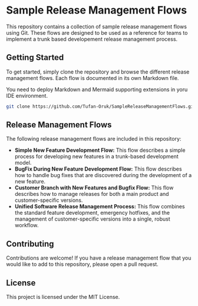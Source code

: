 # Sample Release Management Flows

This repository contains a collection of sample release management flows using Git. These flows are designed to be used as a reference for teams to implement a trunk based developement release management process.

## Getting Started

To get started, simply clone the repository and browse the different release management flows. Each flow is documented in its own Markdown file.

You need to deploy Markdown and Mermaid supporting extensions in yoru IDE environment.

```bash
git clone https://github.com/Tufan-Oruk/SampleReleaseManagementFlows.git
```

## Release Management Flows

The following release management flows are included in this repository:

*   **Simple New Feature Development Flow:** This flow describes a simple process for developing new features in a trunk-based development model.
*   **BugFix During New Feature Development Flow:** This flow describes how to handle bug fixes that are discovered during the development of a new feature.
*   **Customer Branch with New Features and Bugfix Flow:** This flow describes how to manage releases for both a main product and customer-specific versions.
*   **Unified Software Release Management Process:** This flow combines the standard feature development, emergency hotfixes, and the management of customer-specific versions into a single, robust workflow.

## Contributing

Contributions are welcome! If you have a release management flow that you would like to add to this repository, please open a pull request.

## License

This project is licensed under the MIT License.